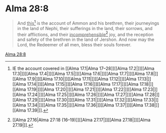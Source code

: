 # Alma 28:8

> And <u>this</u>[^a] is the account of Ammon and his brethren, their journeyings in the land of Nephi, their sufferings in the land, their sorrows, and their afflictions, and their <u>incomprehensible</u>[^b] joy, and the reception and safety of the brethren in the land of Jershon. And now may the Lord, the Redeemer of all men, bless their souls forever.

[Alma 28:8](https://www.churchofjesuschrist.org/study/scriptures/bofm/alma/28?lang=eng&id=p8#p8)


[^a]: IE the account covered in [[Alma 17.1|Alma 17–28]][[Alma 17.2|]][[Alma 17.3|]][[Alma 17.4|]][[Alma 17.5|]][[Alma 17.6|]][[Alma 17.7|]][[Alma 17.8|]][[Alma 17.9|]][[Alma 17.10|]][[Alma 17.11|]][[Alma 17.12|]][[Alma 17.13|]][[Alma 17.14|]][[Alma 17.15|]][[Alma 17.16|]][[Alma 17.17|]][[Alma 17.18|]][[Alma 17.19|]][[Alma 17.20|]][[Alma 17.21|]][[Alma 17.22|]][[Alma 17.23|]][[Alma 17.24|]][[Alma 17.25|]][[Alma 17.26|]][[Alma 17.27|]][[Alma 17.28|]][[Alma 17.29|]][[Alma 17.30|]][[Alma 17.31|]][[Alma 17.32|]][[Alma 17.33|]][[Alma 17.34|]][[Alma 17.35|]][[Alma 17.36|]][[Alma 17.37|]][[Alma 17.38|]][[Alma 17.39|]].  
[^b]: [[Alma 27.16|Alma 27:18 (16–19)]][[Alma 27.17|]][[Alma 27.18|]][[Alma 27.19|]].  
